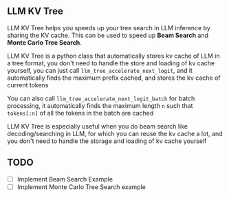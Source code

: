 ## LLM KV Tree

LLM KV Tree helps you speeds up your tree search in LLM inference by sharing the KV cache. This can be used to speed up **Beam Search** and **Monte Carlo Tree Search**.

LLM KV Tree is a python class that automatically stores kv cache of LLM in a tree format, you don't need to handle the store and loading of kv cache yourself, you can just call `llm_tree_accelerate_next_logit`, and it automatically finds the maximum prefix cached, and stores the kv cache of current tokens

You can also call `llm_tree_accelerate_next_logit_batch` for batch processing, it automatically finds the maximum length `n` such that `tokens[:n]` of all the tokens in the batch are cached

LLM KV Tree is especially useful when you do beam search like decoding/searching in LLM, for which you can reuse the kv cache a lot, and you don't need to handle the storage and loading of kv cache yourself

## TODO
- [ ] Implement Beam Search Example
- [ ] Implement Monte Carlo Tree Search example
